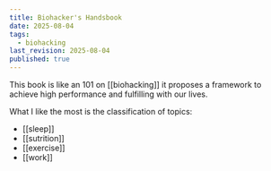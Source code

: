 ```yaml
---
title: Biohacker's Handsbook
date: 2025-08-04
tags:
  - biohacking
last_revision: 2025-08-04
published: true
---
```

This book is like an 101 on [[biohacking]] it proposes a framework to achieve high performance and fulfilling with our lives.

What I like the most is the classification of topics:
- [[sleep]]
- [[sutrition]]
- [[exercise]]
- [[work]]


